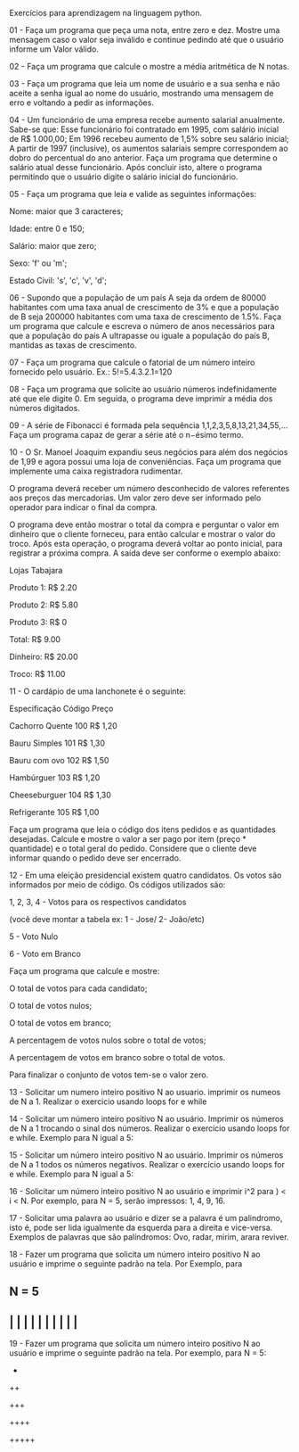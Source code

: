 Exercícios para aprendizagem na linguagem python. 

01 - Faça um programa que peça uma nota, entre zero e dez. Mostre uma mensagem caso o valor seja inválido e continue pedindo até que o usuário informe um Valor válido.

02 - Faça um programa que calcule o mostre a média aritmética de N notas.

03 - Faça um programa que leia um nome de usuário e a sua senha e não aceite a
senha igual ao nome do usuário, mostrando uma mensagem de erro e voltando a
pedir as informações.

04 - Um funcionário de uma empresa recebe aumento salarial anualmente. 
Sabe-se que: Esse funcionário foi contratado em 1995, com salário inicial de R$ 1.000,00; 
Em 1996 recebeu aumento de 1,5% sobre seu salário inicial; A partir de 1997 (inclusive), 
os aumentos salariais sempre correspondem ao dobro do percentual do ano anterior. 
Faça um programa que determine o salário atual desse funcionário. Após concluir isto, 
altere o programa permitindo que o usuário digite o salário inicial do funcionário.

05 - Faça um programa que leia e valide as seguintes informações:

Nome: maior que 3 caracteres;

Idade: entre 0 e 150;

Salário: maior que zero;

Sexo: 'f' ou 'm';

Estado Civil: 's', 'c', 'v', 'd';

06 - Supondo que a população de um país A seja da ordem de 80000 habitantes com uma taxa 
anual de crescimento de 3% e que a população de B seja 200000 habitantes com 
uma taxa de crescimento de 1.5%. Faça um programa que calcule e escreva o número 
de anos necessários para que a população do país A ultrapasse ou iguale a população do país B,
mantidas as taxas de crescimento.

07 - Faça um programa que calcule o fatorial de um número inteiro fornecido pelo
usuário. Ex.: 5!=5.4.3.2.1=120

08 - Faça um programa que solicite ao usuário números indefinidamente 
até que ele digite 0. Em seguida, o programa deve imprimir a média dos números digitados.

09 - A série de Fibonacci é formada pela sequência 1,1,2,3,5,8,13,21,34,55,… Faça um programa capaz de gerar a série até o n−ésimo termo.

10 - O Sr. Manoel Joaquim expandiu seus negócios para além dos negócios de 1,99 e agora possui uma loja de conveniências. 
Faça um programa que implemente uma caixa registradora rudimentar.

O programa deverá receber um número desconhecido de valores referentes aos preços das mercadorias.
Um valor zero deve ser informado pelo operador para indicar o final da compra.

O programa deve então mostrar o total da compra e perguntar o valor em dinheiro que o cliente forneceu, 
para então calcular e mostrar o valor do troco. Após esta operação, o programa deverá voltar ao ponto inicial, para registrar a próxima compra.
A saída deve ser conforme o exemplo abaixo:

Lojas Tabajara

Produto 1: R$ 2.20

Produto 2: R$ 5.80

Produto 3: R$ 0

Total: R$ 9.00

Dinheiro: R$ 20.00

Troco: R$ 11.00

11 - O cardápio de uma lanchonete é o seguinte:

Especificação Código Preço

Cachorro Quente 100 R$ 1,20

Bauru Simples 101 R$ 1,30

Bauru com ovo 102 R$ 1,50

Hambúrguer 103 R$ 1,20

Cheeseburguer 104 R$ 1,30

Refrigerante 105 R$ 1,00

Faça um programa que leia o código dos itens pedidos e as quantidades desejadas.
Calcule e mostre o valor a ser pago por item (preço * quantidade) 
e o total geral do pedido. Considere que o cliente deve informar quando o pedido deve ser encerrado.

12 -  Em uma eleição presidencial existem quatro candidatos. Os votos são informados por meio de código.
Os códigos utilizados são:

1, 2, 3, 4 - Votos para os respectivos candidatos

(você deve montar a tabela ex: 1 - Jose/ 2- João/etc)

5 - Voto Nulo

6 - Voto em Branco

Faça um programa que calcule e mostre:

O total de votos para cada candidato;

O total de votos nulos;

O total de votos em branco;

A percentagem de votos nulos sobre o total de votos;

A percentagem de votos em branco sobre o total de votos.

Para finalizar o conjunto de votos tem-se o valor zero.

13 - Solicitar um numero inteiro positivo N ao usuario. imprimir os numeos de N a 1.
Realizar o exercicio usando loops for e while

14 - Solicitar um número inteiro positivo N ao usuário. Imprimir os números de N a 1 trocando o sinal dos números. 
Realizar o exercício usando loops for e while. Exemplo para N igual a 5:

15 - Solicitar um número inteiro positivo N ao usuário. Imprimir os números de N a 1 todos os números negativos. 
Realizar o exercício usando loops for e while. Exemplo para N igual a 5:

16 - Solicitar um número inteiro positivo N ao usuário e imprimir i^2 para ) < i < N.
Por exemplo, para N = 5, serão impressos: 1, 4, 9, 16.

17 - Solicitar uma palavra ao usuário e dizer se a palavra é um palindromo, isto é, 
pode ser lida igualmente da esquerda para a direita e vice-versa. Exemplos de palavras que são palíndromos:
Ovo, radar, mirim, arara reviver.

18 - Fazer um programa que solicita um número inteiro positivo N ao usuário e imprime o seguinte padrão na tela.
Por Exemplo, para

N = 5
 -----
|     |
|     |
|     |
|     |
|     |
 -----


19 - Fazer um programa que solicita um número inteiro positivo N ao usuário e imprime o seguinte padrão na tela. 
Por exemplo, para N = 5:

+ 

++ 

+++ 

++++ 

+++++ 
